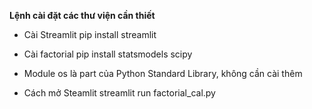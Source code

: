 
**Lệnh cài đặt các thư viện cần thiết**

* Cài Streamlit
pip install streamlit

* Cài factorial
pip install statsmodels scipy

* Module os là part của Python Standard Library, không cần cài thêm

* Cách mở Steamlit
streamlit run factorial_cal.py
